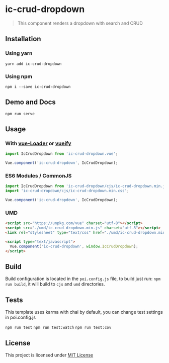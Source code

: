 # ic-crud-dropdown

> This component renders a dropdown with search and CRUD

## Installation

### Using yarn

`yarn add ic-crud-dropdown`

### Using npm

`npm i --save ic-crud-dropdown`

## Demo and Docs

`npm run serve`

## Usage

### With [vue-Loader](https://github.com/vuejs/vue-loader) or [vueify](https://github.com/vuejs/vueify)

```js
import IcCrudDropdown from 'ic-crud-dropdown.vue';

Vue.component('ic-crud-dropdown', IcCrudDropdown);
```

### ES6 Modules / CommonJS

```js
import IcCrudDropdown from 'ic-crud-dropdown/cjs/ic-crud-dropdown.min.js';
import 'ic-crud-dropdown/cjs/ic-crud-dropdown.min.css';

Vue.component('ic-crud-dropdown', IcCrudDropdown);
```

### UMD

```html
<script src="https://unpkg.com/vue" charset="utf-8"></script>
<script src="./umd/ic-crud-dropdown.min.js" charset="utf-8"></script>
<link rel="stylesheet" type="text/css" href="./umd/ic-crud-dropdown.min.css">

<script type="text/javascript">
  Vue.component('ic-crud-dropdown', window.IcCrudDropdown);
</script>
```

## Build

Build configuration is located in the `poi.config.js` file, to build just run: `npm run build`, it will build to `cjs` and `umd` directories.

## Tests

This template uses karma with chai by default, you can change test settings in poi.config.js

`npm run test`
`npm run test:watch`
`npm run test:cov`

## License

This project is licensed under [MIT License](http://en.wikipedia.org/wiki/MIT_License)
